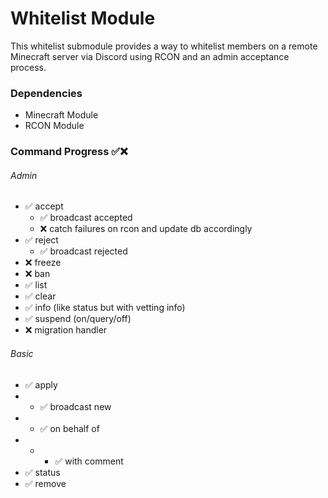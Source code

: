 # Whitelist Module

This whitelist submodule provides a way to whitelist members on a remote Minecraft server via Discord using RCON and an admin acceptance process.

### Dependencies

-   Minecraft Module
-   RCON Module

### Command Progress ✅❌

###### Admin

-   ✅ accept
    -   ✅ broadcast accepted
    -   ❌ catch failures on rcon and update db accordingly
-   ✅ reject
    -   ✅ broadcast rejected
-   ❌ freeze
-   ❌ ban
-   ✅ list
-   ✅ clear
-   ✅ info (like status but with vetting info)
-   ✅ suspend (on/query/off)
-   ❌ migration handler

###### Basic

-   ✅ apply
-   -   ✅ broadcast new
-   -   ✅ on behalf of
-   -   -   ✅ with comment
-   ✅ status
-   ✅ remove
